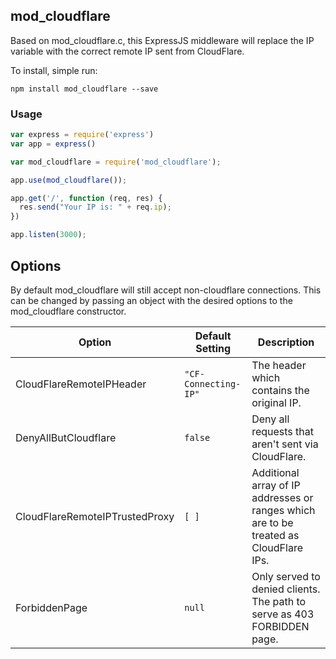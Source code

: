 ## mod_cloudflare ##

Based on mod_cloudflare.c, this ExpressJS middleware will replace the IP variable with the correct remote IP sent from CloudFlare. 


To install, simple run:

    npm install mod_cloudflare --save

### Usage ###

```javascript
var express = require('express')
var app = express()

var mod_cloudflare = require('mod_cloudflare');

app.use(mod_cloudflare());

app.get('/', function (req, res) {
  res.send("Your IP is: " + req.ip);
})

app.listen(3000);
```
## Options ##

By default mod_cloudflare will still accept non-cloudflare connections. This can be changed by passing an object with the desired options to the mod_cloudflare constructor.

Option | Default Setting | Description
------------ | ------------- | ------------- 
CloudFlareRemoteIPHeader | `"CF-Connecting-IP"` | The header which contains the original IP.
DenyAllButCloudflare | `false` | Deny all requests that aren't sent via CloudFlare.
CloudFlareRemoteIPTrustedProxy | `[ ]` | Additional array of IP addresses or ranges which are to be treated as CloudFlare IPs.
ForbiddenPage | `null` | Only served to denied clients. The path to serve as 403 FORBIDDEN page.